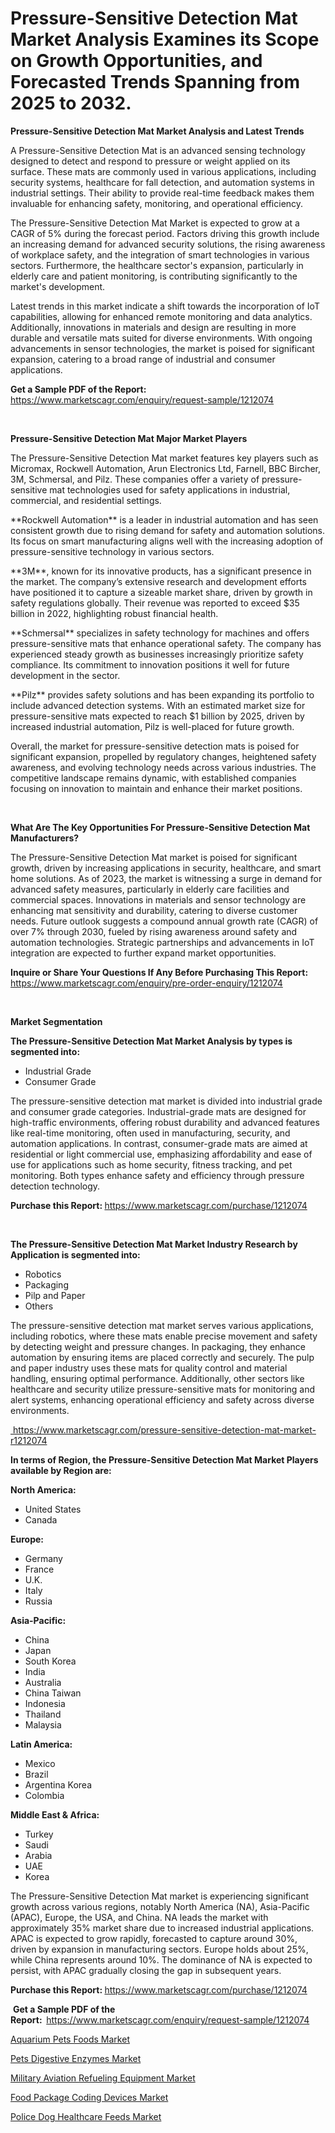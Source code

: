<p><h1>Pressure-Sensitive Detection Mat Market Analysis Examines its Scope on Growth Opportunities, and Forecasted Trends Spanning from 2025 to 2032.</h1></p><p><strong>Pressure-Sensitive Detection Mat Market Analysis and Latest Trends</strong></p>
<p><p>A Pressure-Sensitive Detection Mat is an advanced sensing technology designed to detect and respond to pressure or weight applied on its surface. These mats are commonly used in various applications, including security systems, healthcare for fall detection, and automation systems in industrial settings. Their ability to provide real-time feedback makes them invaluable for enhancing safety, monitoring, and operational efficiency.</p><p>The Pressure-Sensitive Detection Mat Market is expected to grow at a CAGR of 5% during the forecast period. Factors driving this growth include an increasing demand for advanced security solutions, the rising awareness of workplace safety, and the integration of smart technologies in various sectors. Furthermore, the healthcare sector's expansion, particularly in elderly care and patient monitoring, is contributing significantly to the market's development.</p><p>Latest trends in this market indicate a shift towards the incorporation of IoT capabilities, allowing for enhanced remote monitoring and data analytics. Additionally, innovations in materials and design are resulting in more durable and versatile mats suited for diverse environments. With ongoing advancements in sensor technologies, the market is poised for significant expansion, catering to a broad range of industrial and consumer applications.</p></p>
<p><strong>Get a Sample PDF of the Report:&nbsp;</strong> <a href="https://www.marketscagr.com/enquiry/request-sample/1212074?utm_campaign=2136&utm_medium=2&utm_source=Github&utm_content=ia&utm_term=24032025&utm_id=pressure-sensitive-detection-mat">https://www.marketscagr.com/enquiry/request-sample/1212074</a></p>
<p>&nbsp;</p>
<p><strong>Pressure-Sensitive Detection Mat Major Market Players</strong></p>
<p><p>The Pressure-Sensitive Detection Mat market features key players such as Micromax, Rockwell Automation, Arun Electronics Ltd, Farnell, BBC Bircher, 3M, Schmersal, and Pilz. These companies offer a variety of pressure-sensitive mat technologies used for safety applications in industrial, commercial, and residential settings.</p><p>**Rockwell Automation** is a leader in industrial automation and has seen consistent growth due to rising demand for safety and automation solutions. Its focus on smart manufacturing aligns well with the increasing adoption of pressure-sensitive technology in various sectors.</p><p>**3M**, known for its innovative products, has a significant presence in the market. The company’s extensive research and development efforts have positioned it to capture a sizeable market share, driven by growth in safety regulations globally. Their revenue was reported to exceed $35 billion in 2022, highlighting robust financial health.</p><p>**Schmersal** specializes in safety technology for machines and offers pressure-sensitive mats that enhance operational safety. The company has experienced steady growth as businesses increasingly prioritize safety compliance. Its commitment to innovation positions it well for future development in the sector.</p><p>**Pilz** provides safety solutions and has been expanding its portfolio to include advanced detection systems. With an estimated market size for pressure-sensitive mats expected to reach $1 billion by 2025, driven by increased industrial automation, Pilz is well-placed for future growth.</p><p>Overall, the market for pressure-sensitive detection mats is poised for significant expansion, propelled by regulatory changes, heightened safety awareness, and evolving technology needs across various industries. The competitive landscape remains dynamic, with established companies focusing on innovation to maintain and enhance their market positions.</p></p>
<p>&nbsp;</p>
<p><strong>What Are The Key Opportunities For Pressure-Sensitive Detection Mat Manufacturers?</strong></p>
<p><p>The Pressure-Sensitive Detection Mat market is poised for significant growth, driven by increasing applications in security, healthcare, and smart home solutions. As of 2023, the market is witnessing a surge in demand for advanced safety measures, particularly in elderly care facilities and commercial spaces. Innovations in materials and sensor technology are enhancing mat sensitivity and durability, catering to diverse customer needs. Future outlook suggests a compound annual growth rate (CAGR) of over 7% through 2030, fueled by rising awareness around safety and automation technologies. Strategic partnerships and advancements in IoT integration are expected to further expand market opportunities.</p></p>
<p><strong>Inquire or Share Your Questions If Any Before Purchasing This Report:</strong> <a href="https://www.marketscagr.com/enquiry/pre-order-enquiry/1212074?utm_campaign=2136&utm_medium=2&utm_source=Github&utm_content=ia&utm_term=24032025&utm_id=pressure-sensitive-detection-mat">https://www.marketscagr.com/enquiry/pre-order-enquiry/1212074</a></p>
<p>&nbsp;</p>
<p><strong>Market Segmentation</strong></p>
<p><strong>The Pressure-Sensitive Detection Mat Market Analysis by types is segmented into:</strong></p>
<p><ul><li>Industrial Grade</li><li>Consumer Grade</li></ul></p>
<p><p>The pressure-sensitive detection mat market is divided into industrial grade and consumer grade categories. Industrial-grade mats are designed for high-traffic environments, offering robust durability and advanced features like real-time monitoring, often used in manufacturing, security, and automation applications. In contrast, consumer-grade mats are aimed at residential or light commercial use, emphasizing affordability and ease of use for applications such as home security, fitness tracking, and pet monitoring. Both types enhance safety and efficiency through pressure detection technology.</p></p>
<p><strong>Purchase this Report:&nbsp;</strong><a href="https://www.marketscagr.com/purchase/1212074?utm_campaign=2136&utm_medium=2&utm_source=Github&utm_content=ia&utm_term=24032025&utm_id=pressure-sensitive-detection-mat">https://www.marketscagr.com/purchase/1212074</a></p>
<p>&nbsp;</p>
<p><strong>The Pressure-Sensitive Detection Mat Market Industry Research by Application is segmented into:</strong></p>
<p><ul><li>Robotics</li><li>Packaging</li><li>Pilp and Paper</li><li>Others</li></ul></p>
<p><p>The pressure-sensitive detection mat market serves various applications, including robotics, where these mats enable precise movement and safety by detecting weight and pressure changes. In packaging, they enhance automation by ensuring items are placed correctly and securely. The pulp and paper industry uses these mats for quality control and material handling, ensuring optimal performance. Additionally, other sectors like healthcare and security utilize pressure-sensitive mats for monitoring and alert systems, enhancing operational efficiency and safety across diverse environments.</p></p>
<p><a href="https://www.marketscagr.com/pressure-sensitive-detection-mat-market-r1212074?utm_campaign=2136&utm_medium=2&utm_source=Github&utm_content=ia&utm_term=24032025&utm_id=pressure-sensitive-detection-mat">&nbsp;https://www.marketscagr.com/pressure-sensitive-detection-mat-market-r1212074</a></p>
<p><strong>In terms of Region, the Pressure-Sensitive Detection Mat Market Players available by Region are:</strong></p>
<p>
    <p> <strong> North America: </strong>
        <ul>
            <li>United States</li>
            <li>Canada</li>
        </ul>
        </p> 
    <p> <strong> Europe: </strong>
        <ul>
            <li>Germany</li>
            <li>France</li>
            <li>U.K.</li>
            <li>Italy</li>
            <li>Russia</li>
        </ul>
        </p> 
    <p> <strong> Asia-Pacific: </strong>
        <ul>
            <li>China</li>
            <li>Japan</li>
            <li>South Korea</li>
            <li>India</li>
            <li>Australia</li>
            <li>China Taiwan</li>
            <li>Indonesia</li>
            <li>Thailand</li>
            <li>Malaysia</li>
        </ul>
        </p> 
    <p> <strong> Latin America: </strong>
        <ul>
            <li>Mexico</li>
            <li>Brazil</li>
            <li>Argentina Korea</li>
            <li>Colombia</li>
        </ul>
        </p> 
    <p> <strong> Middle East & Africa: </strong>
        <ul>
            <li>Turkey</li>
            <li>Saudi</li>
            <li>Arabia</li>
            <li>UAE</li>
            <li>Korea</li>
        </ul>
    </p>
    </p>
<p><p>The Pressure-Sensitive Detection Mat market is experiencing significant growth across various regions, notably North America (NA), Asia-Pacific (APAC), Europe, the USA, and China. NA leads the market with approximately 35% market share due to increased industrial applications. APAC is expected to grow rapidly, forecasted to capture around 30%, driven by expansion in manufacturing sectors. Europe holds about 25%, while China represents around 10%. The dominance of NA is expected to persist, with APAC gradually closing the gap in subsequent years.</p></p>
<p><strong>Purchase this Report: </strong><a href="https://www.marketscagr.com/purchase/1212074?utm_campaign=2136&utm_medium=2&utm_source=Github&utm_content=ia&utm_term=24032025&utm_id=pressure-sensitive-detection-mat">https://www.marketscagr.com/purchase/1212074</a></p>
<p>&nbsp;<strong>Get a Sample PDF of the Report:&nbsp;&nbsp;</strong><a href="https://www.marketscagr.com/enquiry/request-sample/1212074?utm_campaign=2136&utm_medium=2&utm_source=Github&utm_content=ia&utm_term=24032025&utm_id=pressure-sensitive-detection-mat">https://www.marketscagr.com/enquiry/request-sample/1212074</a></p>
<p><strong></strong></p>
<p><p><a href="https://github.com/mharielmesa/Market-Research-Report-List-5/blob/main/aquarium-pets-foods-market.md?utm_campaign=2136&utm_medium=2&utm_source=Github&utm_content=ia&utm_term=24032025&utm_id=pressure-sensitive-detection-mat">Aquarium Pets Foods Market</a></p><p><a href="https://github.com/tona7vba/Market-Research-Report-List-1/blob/main/pets-digestive-enzymes-market.md?utm_campaign=2136&utm_medium=2&utm_source=Github&utm_content=ia&utm_term=24032025&utm_id=pressure-sensitive-detection-mat">Pets Digestive Enzymes Market</a></p><p><a href="https://github.com/tambraunrue691969/Market-Research-Report-List-1/blob/main/military-aviation-refueling-equipment-market.md?utm_campaign=2136&utm_medium=2&utm_source=Github&utm_content=ia&utm_term=24032025&utm_id=pressure-sensitive-detection-mat">Military Aviation Refueling Equipment Market</a></p><p><a href="https://github.com/dringals/Market-Research-Report-List-6/blob/main/food-package-coding-devices-market.md?utm_campaign=2136&utm_medium=2&utm_source=Github&utm_content=ia&utm_term=24032025&utm_id=pressure-sensitive-detection-mat">Food Package Coding Devices Market</a></p><p><a href="https://github.com/oslieselotte2192/Market-Research-Report-List-1/blob/main/police-dog-healthcare-feeds-market.md?utm_campaign=2136&utm_medium=2&utm_source=Github&utm_content=ia&utm_term=24032025&utm_id=pressure-sensitive-detection-mat">Police Dog Healthcare Feeds Market</a></p></p>